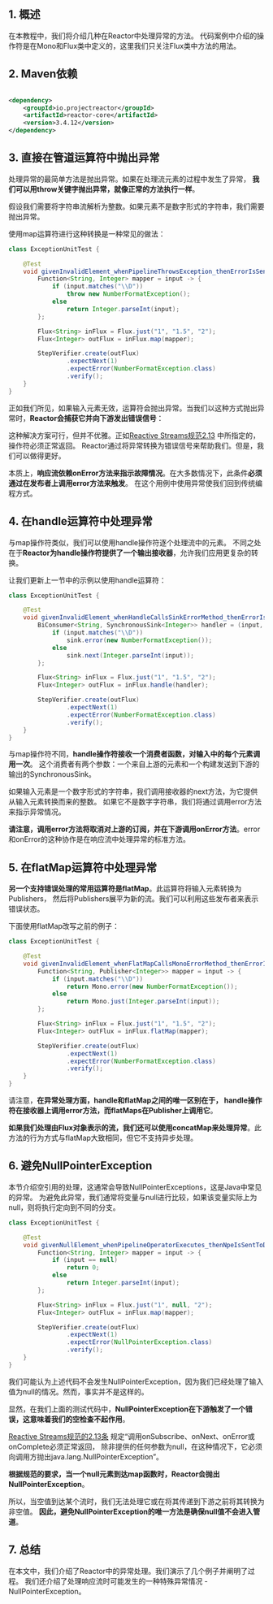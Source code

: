 ## 1. 概述

在本教程中，我们将介绍几种在Reactor中处理异常的方法。
代码案例中介绍的操作符是在Mono和Flux类中定义的，这里我们只关注Flux类中方法的用法。

## 2. Maven依赖

```xml

<dependency>
    <groupId>io.projectreactor</groupId>
    <artifactId>reactor-core</artifactId>
    <version>3.4.12</version>
</dependency>
```

## 3. 直接在管道运算符中抛出异常

处理异常的最简单方法是抛出异常。如果在处理流元素的过程中发生了异常，
**我们可以用throw关键字抛出异常，就像正常的方法执行一样**。

假设我们需要将字符串流解析为整数。如果元素不是数字形式的字符串，我们需要抛出异常。

使用map运算符进行这种转换是一种常见的做法：

```java
class ExceptionUnitTest {

    @Test
    void givenInvalidElement_whenPipelineThrowsException_thenErrorIsSentDownstream() {
        Function<String, Integer> mapper = input -> {
            if (input.matches("\\D"))
                throw new NumberFormatException();
            else
                return Integer.parseInt(input);
        };

        Flux<String> inFlux = Flux.just("1", "1.5", "2");
        Flux<Integer> outFlux = inFlux.map(mapper);

        StepVerifier.create(outFlux)
                .expectNext(1)
                .expectError(NumberFormatException.class)
                .verify();
    }
}
```

正如我们所见，如果输入元素无效，运算符会抛出异常。当我们以这种方式抛出异常时，**Reactor会捕获它并向下游发出错误信号**：

这种解决方案可行，但并不优雅。正如[Reactive Streams规范2.13](https://github.com/reactive-streams/reactive-streams-jvm#2-subscriber-code)
中所指定的，操作符必须正常返回。
Reactor通过将异常转换为错误信号来帮助我们。但是，我们可以做得更好。

本质上，**响应流依赖onError方法来指示故障情况**。在大多数情况下，此条件**必须通过在发布者上调用error方法来触发**。
在这个用例中使用异常使我们回到传统编程方式。

## 4. 在handle运算符中处理异常

与map操作符类似，我们可以使用handle操作符逐个处理流中的元素。
不同之处在于**Reactor为handle操作符提供了一个输出接收器**，允许我们应用更复杂的转换。

让我们更新上一节中的示例以使用handle运算符：

```java
class ExceptionUnitTest {

    @Test
    void givenInvalidElement_whenHandleCallsSinkErrorMethod_thenErrorIsSentDownstream() {
        BiConsumer<String, SynchronousSink<Integer>> handler = (input, sink) -> {
            if (input.matches("\\D"))
                sink.error(new NumberFormatException());
            else
                sink.next(Integer.parseInt(input));
        };

        Flux<String> inFlux = Flux.just("1", "1.5", "2");
        Flux<Integer> outFlux = inFlux.handle(handler);

        StepVerifier.create(outFlux)
                .expectNext(1)
                .expectError(NumberFormatException.class)
                .verify();
    }
}
```

与map操作符不同，**handle操作符接收一个消费者函数，对输入中的每个元素调用一次**。
这个消费者有两个参数：一个来自上游的元素和一个构建发送到下游的输出的SynchronousSink。

如果输入元素是一个数字形式的字符串，我们调用接收器的next方法，为它提供从输入元素转换而来的整数。
如果它不是数字字符串，我们将通过调用error方法来指示异常情况。

**请注意，调用error方法将取消对上游的订阅，并在下游调用onError方法**。error和onError的这种协作是在响应流中处理异常的标准方法。

## 5. 在flatMap运算符中处理异常

**另一个支持错误处理的常用运算符是flatMap**。此运算符将输入元素转换为Publishers，
然后将Publishers展平为新的流。我们可以利用这些发布者来表示错误状态。

下面使用flatMap改写之前的例子：

```java
class ExceptionUnitTest {

    @Test
    void givenInvalidElement_whenFlatMapCallsMonoErrorMethod_thenErrorIsSentToDownstream() {
        Function<String, Publisher<Integer>> mapper = input -> {
            if (input.matches("\\D"))
                return Mono.error(new NumberFormatException());
            else
                return Mono.just(Integer.parseInt(input));
        };

        Flux<String> inFlux = Flux.just("1", "1.5", "2");
        Flux<Integer> outFlux = inFlux.flatMap(mapper);

        StepVerifier.create(outFlux)
                .expectNext(1)
                .expectError(NumberFormatException.class)
                .verify();
    }
}
```

请注意，**在异常处理方面，handle和flatMap之间的唯一区别在于，
handle操作符在接收器上调用error方法，而flatMaps在Publisher上调用它**。

**如果我们处理由Flux对象表示的流，我们还可以使用concatMap来处理异常**。此方法的行为方式与flatMap大致相同，但它不支持异步处理。

## 6. 避免NullPointerException

本节介绍空引用的处理，这通常会导致NullPointerExceptions，这是Java中常见的异常。
为避免此异常，我们通常将变量与null进行比较，如果该变量实际上为null，则将执行定向到不同的分支。

```java
class ExceptionUnitTest {

    @Test
    void givenNullElement_whenPipelineOperatorExecutes_thenNpeIsSentToDownstream() {
        Function<String, Integer> mapper = input -> {
            if (input == null)
                return 0;
            else
                return Integer.parseInt(input);
        };

        Flux<String> inFlux = Flux.just("1", null, "2");
        Flux<Integer> outFlux = inFlux.map(mapper);

        StepVerifier.create(outFlux)
                .expectNext(1)
                .expectError(NullPointerException.class)
                .verify();
    }
}
```

我们可能认为上述代码不会发生NullPointerException，因为我们已经处理了输入值为null的情况。然而，事实并不是这样的。

显然，在我们上面的测试代码中，**NullPointerException在下游触发了一个错误，这意味着我们的空检查不起作用**。

[Reactive Streams规范的2.13条](https://github.com/reactive-streams/reactive-streams-jvm#2-subscriber-code)
规定“调用onSubscribe、onNext、onError或onComplete必须正常返回，
除非提供的任何参数为null，在这种情况下，它必须向调用方抛出java.lang.NullPointerException”。

**根据规范的要求，当一个null元素到达map函数时，Reactor会抛出NullPointerException**。

所以，当空值到达某个流时，我们无法处理它或在将其传递到下游之前将其转换为非空值。
**因此，避免NullPointerException的唯一方法是确保null值不会进入管道**。

## 7. 总结

在本文中，我们介绍了Reactor中的异常处理。我们演示了几个例子并阐明了过程。
我们还介绍了处理响应流时可能发生的一种特殊异常情况 - NullPointerException。